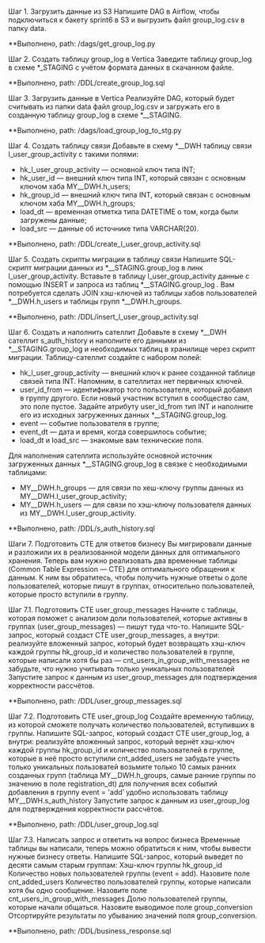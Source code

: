 Шаг 1. Загрузить данные из S3
Напишите DAG в Airflow, чтобы подключиться к бакету sprint6 в S3 и выгрузить файл group_log.csv в папку data.

**Выполнено, path: /dags/get_group_log.py

Шаг 2. Создать таблицу group_log в Vertica
Заведите таблицу group_log в схеме *_STAGING с учётом формата данных в скачанном файле.

**Выполнено, path: /DDL/create_group_log.sql

Шаг 3. Загрузить данные в Vertica
Реализуйте DAG, который будет считывать из папки data файл group_log.csv и загружать его в созданную таблицу group_log в схеме *__STAGING.

**Выполнено, path: /dags/load_group_log_to_stg.py

Шаг 4. Создать таблицу связи
Добавьте в схему *__DWH таблицу связи l_user_group_activity с такими полями:
- hk_l_user_group_activity — основной ключ типа INT;
- hk_user_id — внешний ключ типа INT, который связан с основным ключом хаба MY__DWH.h_users;
- hk_group_id — внешний ключ типа INT, который связан с основным ключом хаба MY__DWH.h_groups;
- load_dt — временная отметка типа DATETIME о том, когда были загружены данные;
- load_src — данные об источнике типа VARCHAR(20).

**Выполнено, path: /DDL/create_l_user_group_activity.sql

Шаг 5. Создать скрипты миграции в таблицу связи
Напишите SQL-скрипт миграции данных из *__STAGING.group_log в линк l_user_group_activity.
Вставьте в таблицу l_user_group_activity данные с помощью INSERT и запроса из таблиц *__STAGING.group_log . Вам потребуется сделать JOIN хэш-ключей из таблицы хабов пользователей *__DWH.h_users и таблицы групп *__DWH.h_groups.

**Выполнено, path: /DDL/insert_l_user_group_activity.sql

Шаг 6. Создать и наполнить сателлит
Добавьте в схему *__DWH сателлит s_auth_history и наполните его данными из *__STAGING.group_log и необходимых таблиц в хранилище через скрипт миграции.
Таблицу-сателлит создайте с набором полей:
  - hk_l_user_group_activity — внешний ключ к ранее созданной таблице связей типа INT. Напомним, в сателлитах нет первичных ключей.
  - user_id_from — идентификатор того пользователя, который добавил в группу другого. Если новый участник вступил в сообщество сам, это поле пустое. Задайте атрибуту user_id_from тип INT и наполните его из исходных загруженных данных *__STAGING.group_log.
  - event — событие пользователя в группе;
  - event_dt — дата и время, когда совершилось событие;
  - load_dt и load_src — знакомые вам технические поля.

Для наполнения сателлита используйте основной источник загруженных данных *__STAGING.group_log в связке с необходимыми таблицами:
  - MY__DWH.h_groups — для связи по хеш-ключу группы данных из MY__DWH.l_user_group_activity;
  - MY__DWH.h_users — для связи по хэш-ключу пользователя данных из MY__DWH.l_user_group_activity.

**Выполнено, path: /DDL/s_auth_history.sql

Шаги 7. Подготовить CTE для ответов бизнесу
Вы мигрировали данные и разложили их в реализованной модели данных для оптимального хранения. Теперь вам нужно реализовать два временные таблицы (Common Table Expression — CTE) для оптимального обращения к данным. К ним вы обратитесь, чтобы получить нужные ответы о доле пользователей, которые пишут в группах, относительно пользователей, которые просто вступили в группу. 

Шаг 7.1. Подготовить CTE user_group_messages
Начните с таблицы, которая поможет с анализом доли пользователей, которые активны в группах (user_group_messages) — пишут туда что-то.
Напишите SQL-запрос, который создаст CTE user_group_messages, а внутри:
реализуйте вложенный запрос, который будет возвращать хэш-ключ каждой группы hk_group_id и количество пользователей в группе, которые написали хотя бы раз — cnt_users_in_group_with_messages
не забудьте, что нужно учитывать только уникальных пользователей
Запустите запрос к данным из user_group_messages для подтверждения корректности рассчётов.

**Выполнено, path: /DDL/user_group_messages.sql

Шаг 7.2. Подготовить CTE user_group_log
Создайте временную таблицу, из которой сможете получать количество пользователей, вступивших в группы.
Напишите SQL-запрос, который создаст CTE user_group_log, а внутри:
реализуйте вложенный запрос, который вернёт хэш-ключ каждой группы hk_group_id и количество пользователей в группе, которые в неё просто вступили cnt_added_users
не забудьте учесть только уникальных пользоватей
возьмите только 10 самых ранних созданных групп (таблица MY__DWH.h_groups, самые ранние группы по значению в поле registration_dt)
для получения всех событий добавления в группу event = 'add’ удобно использовать таблицу MY__DWH.s_auth_history
Запустите запрос к данным из user_group_log для подтверждения корректности рассчётов.

**Выполнено, path: /DDL/user_group_log.sql

Шаг 7.3. Написать запрос и ответить на вопрос бизнеса
Временные таблицы вы написали, теперь можно обратиться к ним, чтобы вывести нужные бизнесу ответы.
Напишите SQL-запрос, который выведет по десяти самым старым группам:
Хэш-ключ группы hk_group_id
Количество новых пользователей группы (event = add). Назовите поле cnt_added_users
Количество пользователей группы, которые написали хотя бы одно сообщение. Назовите поле cnt_users_in_group_with_messages
Долю пользователей группы, которые начали общаться. Назовите выводимое поле group_conversion
Отсортируйте результаты по убыванию значений поля group_conversion.

**Выполнено, path: /DDL/business_response.sql